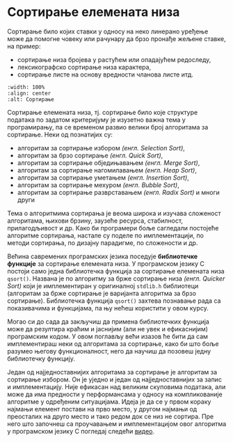 # Сортирање елемената низа

Сортирање било којих ставки у односу на неко линерано уређење може да помогне
човеку или рачунару да брзо пронађе жељене ставке, на пример:

- сортирање низа бројева у растућем или опадајућем редоследу,
- лексикографско сортирање низа карактера,
- сортирање листе на основу вредности чланова листе итд.

```{image} images/sort.png
:width: 100%
:align: center
:alt: Сортирање
```

Сортирање елемената низа, тј. сортирање било које структуре података по задатом
критеријуму је изузетно важна тема у програмирању, па се временом развио велики
број алгоритама за сортирање. Неки од познатијих су:

- алгоритам за сортирање избором *(енгл. Selection Sort)*,
- алгоритам за брзо сортирање *(енгл. Quick Sort)*,
- алгоритам за сортирање обједињавањем *(енгл. Merge Sort)*,
- алгоритам за сортирање нагомилавањем *(енгл. Heap Sort)*,
- алгоритам за сортирање уметањем *(енгл. Insertion Sort)*,
- алгоритам за сортирање мехуром *(енгл. Bubble Sort)*,
- алгоритам за сортирање разврставањем *(енгл. Radix Sort)* и многи други

Тема о алгоритмима сортирања је веома широка и изучава сложеност алгоритама,
њихови брзину, заузеће ресурса, стабилност, прилагодљивост и др. Како би
програмери боље сагледали постојеће алгоритме сортирања, настале су поделе
по имплементацији, по методи сортирања, по дизајну парадигме, по сложености
и др.

Већина савремених програмских језика поседује **библиотечке функције** за
сортирање елемената низа. У програмском језику C постоји само једна библиотечка
функција за сортирање елемената низа `qsort()`. Названа је по алгоритму за
брже сортирање низа *(енгл. Quicker Sort)* који је имплементиран у оригиналној
`stdlib.h` библиотеци (алгоритам за брже сортирање је варијанта алгоритма за
брзо сортирање). Библиотечка функција `qsort()` захтева познавање рада са
показивачима и функцијама, па њу нећеш користити у овом курсу.

Могао си до сада да закључиш да примена библиотечких функција може да резултира
краћим и јаснијим (али не увек и ефикаснијим) програмским кодом. У овом
поглављу већи изазов ће бити да сам имплементираш неки од алгоритама за
сортирање, како би што боље разумео његову функционалност, него да научиш да
позовеш једну библиотечку функцију.

Један од најједноставнијих алгоритама за сортирање је алгоритам за сортирање
избором. Он је уједно и један од најједноставнијих за запис и имплементацију.
Није ефикасан над великим скуповима података, али може да има предности у
перформансама у односу на компликованије алгоритме у одређеним ситуацијама.
Идеја је да се у првом кораку најмањи елемент постави на прво место, у другом
најмањи од преосталих на друго место и тако редом док се низ не сортира.
Пре него што започнеш са проучавањем и имплементацијом овог алгоритма у
програмском језику C погледај следећи
[видео](https://www.youtube.com/watch?v=Ns4TPTC8whw).

